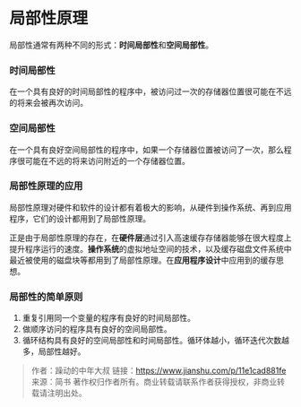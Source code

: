 # 局部性原理

局部性通常有两种不同的形式：**时间局部性**和**空间局部性**。

### 时间局部性

在一个具有良好的时间局部性的程序中，被访问过一次的存储器位置很可能在不远的将来会被再次访问。

### 空间局部性

在一个具有良好空间局部性的程序中，如果一个存储器位置被访问了一次，那么程序很可能在不远的将来访问附近的一个存储器位置。

### 局部性原理的应用

局部性原理对硬件和软件的设计都有着极大的影响，从硬件到操作系统、再到应用程序，它们的设计都用到了局部性原理。

正是由于局部性原理的存在，在**硬件层**通过引入高速缓存存储器能够在很大程度上提升程序运行的速度。**操作系统**的虚拟地址空间的技术，以及缓存磁盘文件系统中最近被使用的磁盘块等都用到了局部性原理。在**应用程序设计**中应用到的缓存思想。

### 局部性的简单原则

1. 重复引用同一个变量的程序有良好的时间局部性。
2. 做顺序访问的程序具有良好的空间局部性。
3. 循环结构具有良好的空间局部性和时间局部性。循环体越小，循环迭代次数越多，局部性越好。



> 作者：躁动的中年大叔
> 链接：https://www.jianshu.com/p/11e1cad881fe
> 来源：简书
> 著作权归作者所有。商业转载请联系作者获得授权，非商业转载请注明出处。